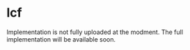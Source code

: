 # lcf
Implementation is not fully uploaded at the modment. The full implementation will be available soon.
